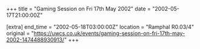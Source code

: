 +++
title = "Gaming Session on Fri 17th May 2002"
date = "2002-05-17T21:00:00Z"

[extra]
end_time = "2002-05-18T03:00:00Z"
location = "Ramphal R0.03/4"
original = "https://uwcs.co.uk/events/gaming-session-on-fri-17th-may-2002-1474488930913/"
+++



